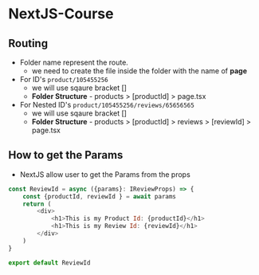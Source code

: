 # NextJS-Course

## Routing

- Folder name represent the route.
    - we need to create the file inside the folder with the name of **page**
- For ID's ```product/105455256 ```
    - we will use sqaure bracket []
    - **Folder Structure** - products > [productId] > page.tsx
- For Nested ID's ```product/105455256/reviews/65656565 ```
    - we will use sqaure bracket []
    - **Folder Structure** - products > [productId] > reviews > [reviewId] > page.tsx

## How to get the Params
- NextJS allow user to get the Params from the props
```javascript
const ReviewId = async ({params}: IReviewProps) => {
    const {productId, reviewId } = await params
    return (
        <div>
            <h1>This is my Product Id: {productId}</h1>
            <h1>This is my Review Id: {reviewId}</h1>
        </div>
    )
}

export default ReviewId

```

